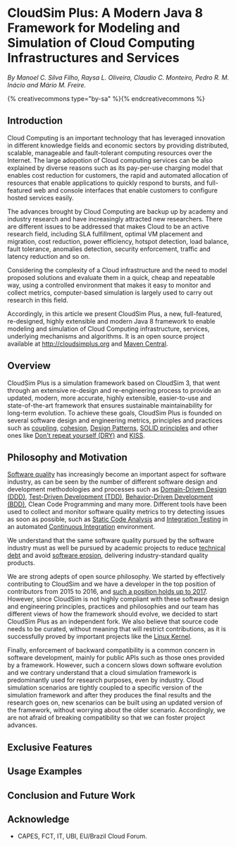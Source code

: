 # CloudSim Plus: A Modern Java 8 Framework for Modeling and Simulation of Cloud Computing Infrastructures and Services
*By Manoel C. Silva Filho, Raysa L. Oliveira, Claudio C. Monteiro, Pedro R. M. Inácio and Mário M. Freire.*

{% creativecommons type="by-sa" %}{% endcreativecommons %}

## Introduction

Cloud Computing is an important technology that has leveraged innovation in different knowledge fields and economic sectors by providing distributed, scalable, manageable and fault-tolerant computing resources over the Internet. The large adopotion of Cloud computing services can be also explained by diverse reasons such as its pay-per-use charging model that enables cost reduction for customers, the rapid and automated allocation of resources that enable applications to quickly respond to bursts, and full-featured web and console interfaces that enable customers to configure hosted services easily.

The advances brought by Cloud Computing are backup up by academy and industry research and have increasingly attracted new researchers. There are different issues to be addressed that makes Cloud to be an active research field, including SLA fulfillment,  optimal VM placement and migration, cost reduction, power efficiency, hotspot detection, load balance, fault tolerance, anomalies detection, security enforcement, traffic and latency reduction and so on.

Considering the complexity of a Cloud infrastructure and the need to model proposed solutions and evaluate them in a quick, cheap and repeatable way, using a controlled environment that makes it easy to monitor and collect metrics, computer-based simulation is largely used to carry out research in this field.

Accordingly, in this article we present CloudSim Plus, a new, full-featured, re-designed, highly extensible and modern Java 8 framework to enable modeling and simulation of Cloud Computing infrastructure, services, underlying mechanisms and algorithms. It is an open source project available at <http://cloudsimplus.org> and [Maven Central](http://cloudsimplus.org/docs/maven.html).

## Overview
CloudSim Plus is a simulation framework based on CloudSim 3, that went through an extensive re-design and re-engineering process to provide an updated, modern, more accurate, highly extensible, easier-to-use and state-of-the-art framework that ensures sustainable maintainability for long-term evolution. To achieve these goals, CloudSim Plus is founded on several software design and engineering metrics, principles and practices such as [coupling](https://en.wikipedia.org/wiki/Coupling_(computer_programming)), [cohesion](https://en.wikipedia.org/wiki/Cohesion_(computer_science)), [Design Patterns](https://en.wikipedia.org/wiki/Software_design_pattern), [SOLID principles](https://en.wikipedia.org/wiki/SOLID_(object-oriented_design)) and other ones like [Don't repeat  yourself (DRY)](https://pt.wikipedia.org/wiki/Don't_repeat_yourself) and [KISS](https://en.wikipedia.org/wiki/KISS_principle).

## Philosophy and Motivation
[Software quality](https://en.wikipedia.org/wiki/Software_quality) has increasingly become an important aspect for software industry, as can be seen by the number of different software design and development methodologies and processes such as [Domain-Driven Design (DDD)](https://en.wikipedia.org/wiki/Domain-driven_design), [Test-Driven Development (TDD)](https://en.wikipedia.org/wiki/Test-driven_development), [Behavior-Driven Development (BDD)](https://en.wikipedia.org/wiki/Behavior-driven_development), Clean Code Programming and many more. Different tools have been used to collect and monitor software quality metrics to try detecting issues as soon as possible, such as [Static Code Analysis](https://en.wikipedia.org/wiki/Static_program_analysis) and [Integration Testing](https://en.wikipedia.org/wiki/Integration_testing) in an automated [Continuous Integration](https://en.wikipedia.org/wiki/Continuous_integration) environment.

We understand that the same software quality pursued by the software industry must as well be pursued by academic projects to reduce [technical debt](https://en.wikipedia.org/wiki/Technical_debt) and avoid [software erosion](https://en.wikipedia.org/wiki/Software_rot), delivering industry-standard quality products. 

We are strong adepts of open source philosophy. We started by effectively contributing to CloudSim and we have a developer in the top position of contributors from 2015 to 2016, and [such a position holds up to 2017](https://github.com/Cloudslab/cloudsim/graphs/contributors?from=2015-03-18&to=2017-01-30). However, since CloudSim is not highly compliant with these software design and engineering principles, practices and philosophies and our team has different views of how the framework should evolve, we decided to start CloudSim Plus as an independent fork. We also believe that source code needs to be curated, without meaning that will restrict contributions, as it is successfully proved by important projects like the [Linux Kernel](https://github.com/torvalds/linux).

Finally, enforcement of backward compatibility is a common concern in software development, mainly for public APIs such as those ones provided by a framework. However, such a concern slows down software evolution and we contrary understand that a cloud simulation framework is predominantly used for research purposes, even by industry. Cloud simulation scenarios are tightly coupled to a specific version of the simulation framework and after they produces the final results and the research goes on, new scenarios can be built using an updated version of the framework, without worrying about the older scenario. Accordingly, we are not afraid of breaking compatibility so that we can foster project advances.

## Exclusive Features

## Usage Examples

## Conclusion and Future Work

## Acknowledge 
- CAPES, FCT, IT, UBI, EU/Brazil Cloud Forum.

